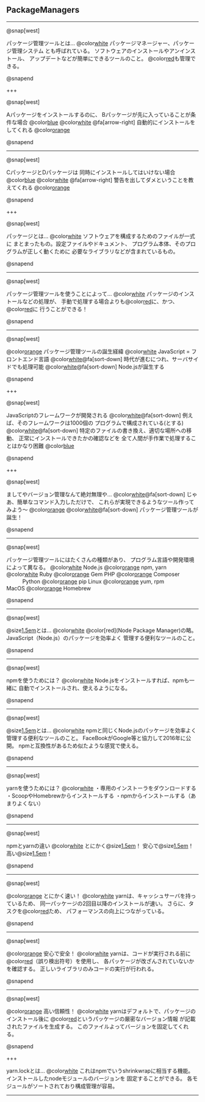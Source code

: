 ## PackageManagers

---

@snap[west]

パッケージ管理ツールとは…
@color[white](a)
パッケージマネージャー、パッケージ管理システム
とも呼ばれている。
ソフトウェアのインストールやアンインストール、
アップデートなどが簡単にできるツールのこと。
@color[red](ソフトウェア同士の依存関係)も管理できる。

@snapend

+++

@snap[west]

Aパッケージをインストールするのに、
Bパッケージが先に入っていることが条件な場合 @color[blue](@fa[frown])
@color[white](a)
@fa[arrow-right] 自動的にインストールをしてくれる @color[orange](@fa[laugh-beam])

@snapend

---

@snap[west]

CパッケージとDパッケージは
同時にインストールしてはいけない場合 @color[blue](@fa[frown])
@color[white](a)
@fa[arrow-right] 警告を出してダメということを教えてくれる @color[orange](@fa[laugh-beam])

@snapend

+++

@snap[west]

パッケージとは…
@color[white](a)
ソフトウェアを構成するためのファイルが一式に
まとまったもの。設定ファイルやドキュメント、
プログラム本体、そのプログラムが正しく動くために
必要なライブラリなどが含まれているもの。

@snapend

---

@snap[west]

パッケージ管理ツールを使うことによって…
@color[white](a)
パッケージのインストールなどの処理が、
手動で処理する場合よりも@color[red](高速)に、かつ、@color[red](正確)に
行うことができる！

@snapend

---

@snap[west]

@color[orange](@fa[splotch]) パッケージ管理ツールの誕生経緯
@color[white](a)
JavaScript = フロントエンド言語
@color[white](aaa)@fa[sort-down]
時代が進むにつれ、サーバサイドでも処理可能
@color[white](aaa)@fa[sort-down]
Node.jsが誕生する

@snapend

+++

@snap[west]

JavaScriptのフレームワークが開発される
@color[white](aaa)@fa[sort-down]
例えば、そのフレームワークは1000個の
プログラムで構成されている(とする)
@color[white](aaa)@fa[sort-down]
特定のファイルの書き換え、適切な場所への移動、
正常にインストールできたかの確認などを
全て人間が手作業で処理することはかなり困難 @color[blue](@fa[frown])

@snapend

+++

@snap[west]

ましてやバージョン管理なんて絶対無理や…
@color[white](aaa)@fa[sort-down]
じゃあ、簡単なコマンド入力しただけで、
これらが実現できるようなツール作ってみよう〜 @color[orange](@fa[hand-holding-heart])
@color[white](aaa)@fa[sort-down]
パッケージ管理ツールが誕生！

@snapend

---

@snap[west]

パッケージ管理ツールにはたくさんの種類があり、
プログラム言語や開発環境によって異なる。
@color[white](a)
Node.js @color[orange](@fa[handshake]) npm, yarn　  @color[white](ll) Ruby @color[orange](@fa[handshake]) Gem
PHP @color[orange](@fa[handshake]) Composer 　　　Python @color[orange](@fa[handshake]) pip
Linux @color[orange](@fa[handshake]) yum, rpm　　　 MacOS @color[orange](@fa[handshake]) Homebrew

@snapend

---

@snap[west]

@size[1.5em](npm)とは…
@color[white](a)
@color[red](Node Package Manager)の略。
JavaScript（Node.js）のパッケージを効率よく
管理する便利なツールのこと。

@snapend

---

@snap[west]

npmを使うためには？
@color[white](a)
Node.jsをインストールすれば、npmも一緒に
自動でインストールされ、使えるようになる。

@snapend

---

@snap[west]

@size[1.5em](yarn)とは…
@color[white](a)
npmと同じくNode.jsのパッケージを効率よく
管理する便利なツールのこと。
FaceBookがGoogle等と協力して2016年に公開。
npmと互換性があるため似たような感覚で使える。

@snapend

---

@snap[west]

yarnを使うためには？
@color[white](a)
・専用のインストーラをダウンロードする
・ScoopやHomebrewからインストールする
・npmからインストールする（あまりよくない）

@snapend

---

@snap[west]

npmとyarnの違い
@color[white](a)
とにかく@size[1.5em](速い)！ 安心で@size[1.5em](安全)！ 高い@size[1.5em](信頼性)！

@snapend

---

@snap[west]

@color[orange](@fa[splotch]) とにかく速い！
@color[white](a)
yarnは、キャッシュサーバを持っているため、
同一パッケージの2回目以降のインストールが速い。
さらに、タスクを@color[red](並行して実行できる)ため、
パフォーマンスの向上につながっている。

@snapend

---

@snap[west]

@color[orange](@fa[splotch]) 安心で安全！
@color[white](a)
yarnは、コードが実行される前に
@color[red](チェックサム)（誤り検出符号）を使用し、
各パッケージが改ざんされていないかを確認する。
正しいライブラリのみコードの実行が行われる。

@snapend

---

@snap[west]

@color[orange](@fa[splotch]) 高い信頼性！
@color[white](a)
yarnはデフォルトで、パッケージのインストール後に
@color[red](yarn.lock)というパッケージの厳密なバージョン情報
が記載されたファイルを生成する。
このファイルよってバージョンを固定してくれる。

@snapend

+++

yarn.lockとは…
@color[white](a)
これはnpmでいうshrinkwrapに相当する機能。
インストールしたnodeモジュールのバージョンを
固定することができる。
各モジュールがソートされており構成管理が容易。

---
